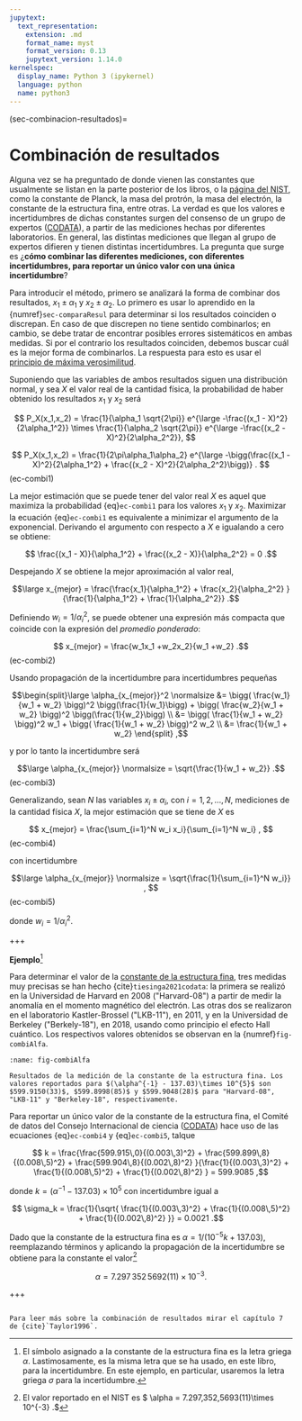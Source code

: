 ```yaml
---
jupytext:
  text_representation:
    extension: .md
    format_name: myst
    format_version: 0.13
    jupytext_version: 1.14.0
kernelspec:
  display_name: Python 3 (ipykernel)
  language: python
  name: python3
---
```


(sec-combinacion-resultados)=
# Combinación de resultados

Alguna vez se ha preguntado de donde vienen las constantes que usualmente se listan en la parte posterior de los libros, o la [página del NIST](https://physics.nist.gov/cuu/Constants/index.html), como la constante de Planck, la masa del protrón, la masa del electrón, la constante de la estructura fina, entre otras. La verdad es que los valores e incertidumbres de dichas constantes surgen del consenso de un grupo de expertos ([CODATA](https://codata.org/)), a partir de las mediciones hechas por diferentes laboratorios. En general, las distintas mediciones que llegan al grupo de expertos difieren y tienen distintas incertidumbres. La pregunta que surge es ¿**cómo combinar las diferentes mediciones, con diferentes incertidumbres, para reportar un único valor con una única incertidumbre**?

Para introducir el método, primero se analizará la forma de combinar dos resultados, $x_1 \pm \alpha_1$ y $x_2 \pm \alpha_2$. Lo primero es usar lo aprendido en la {numref}`sec-comparaResul` para determinar si los resultados coinciden o discrepan. En caso de que discrepen no tiene sentido combinarlos; en cambio, se debe tratar de encontrar posibles errores sistemáticos en ambas medidas. Si por el contrario los resultados coinciden, debemos buscar cuál es la mejor forma de combinarlos. La respuesta para esto es usar el [principio de máxima verosimilitud](subsec-bestEstimadores).

Suponiendo que las variables de ambos resultados siguen una distribución normal, y sea $X$ el valor real de la cantidad física, la probabilidad de haber obtenido los resultados $x_1$ y $x_2$ será

$$ P_X(x_1,x_2) = \frac{1}{\alpha_1 \sqrt{2\pi}} e^{\large -\frac{(x_1 - X)^2}{2\alpha_1^2}} \times \frac{1}{\alpha_2 \sqrt{2\pi}} e^{\large -\frac{(x_2 - X)^2}{2\alpha_2^2}}, $$

$$ P_X(x_1,x_2) = \frac{1}{2\pi\alpha_1\alpha_2} e^{\large -\bigg(\frac{(x_1 - X)^2}{2\alpha_1^2} + \frac{(x_2 - X)^2}{2\alpha_2^2}\bigg)}  . $$ (ec-combi1) 

La mejor estimación que se puede tener del valor real $X$ es aquel que maximiza la probabilidad {eq}`ec-combi1` para los valores $x_1$ y $x_2$. Maximizar la ecuación {eq}`ec-combi1` es equivalente a minimizar el argumento de la exponencial. Derivando el argumento con respecto a $X$ e igualando a cero se obtiene:

$$ \frac{(x_1 - X)}{\alpha_1^2} + \frac{(x_2 - X)}{\alpha_2^2} = 0 .$$

Despejando  $X$ se obtiene la mejor aproximación al valor real,

$$\large x_{mejor} = \frac{\frac{x_1}{\alpha_1^2} + \frac{x_2}{\alpha_2^2} }{\frac{1}{\alpha_1^2} + \frac{1}{\alpha_2^2}} .$$

Definiendo $w_i = 1/\alpha_i^2$, se puede obtener una expresión más compacta que coincide con la expresión del *promedio ponderado*:

$$ x_{mejor} = \frac{w_1x_1 +w_2x_2}{w_1 +w_2} .$$ (ec-combi2)

Usando propagación de la incertidumbre para incertidumbres pequeñas

$$\begin{split}\large \alpha_{x_{mejor}}^2 \normalsize &= \bigg( \frac{w_1}{w_1 + w_2} \bigg)^2 \bigg(\frac{1}{w_1}\bigg) + \bigg( \frac{w_2}{w_1 + w_2} \bigg)^2 \bigg(\frac{1}{w_2}\bigg) \\
&= \bigg( \frac{1}{w_1 + w_2} \bigg)^2 w_1 + \bigg( \frac{1}{w_1 + w_2} \bigg)^2 w_2 \\
&= \frac{1}{w_1 + w_2}
\end{split} ,$$

y por lo tanto la incertidumbre será

$$\large \alpha_{x_{mejor}} \normalsize = \sqrt{\frac{1}{w_1 + w_2}} .$$ (ec-combi3)

Generalizando, sean $N$ las variables $x_i \pm \alpha_i$, con $i=1,2,...,N$, mediciones de la cantidad física $X$, la mejor estimación que se tiene de $X$ es

$$ x_{mejor} = \frac{\sum_{i=1}^N w_i x_i}{\sum_{i=1}^N w_i} , $$ (ec-combi4)

con incertidumbre

$$\large \alpha_{x_{mejor}} \normalsize = \sqrt{\frac{1}{\sum_{i=1}^N w_i}} , $$ (ec-combi5)

donde $w_i = 1/\alpha_i^2$.

+++

**Ejemplo**[^simbolo]

[^simbolo]: El símbolo asignado a la constante de la estructura fina es la letra griega $\alpha$. Lastimosamente, es la misma letra que se ha usado, en este libro, para la incertidumbre. En este ejemplo, en particular, usaremos la letra griega $\sigma$ para la incertidumbre.

Para determinar el valor de la [constante de la estructura fina](https://physics.nist.gov/cuu/Constants/alpha.html#:~:text=The%20fine%2Dstructure%20constant%20%CE%B1,and%20light%20(photons)%20interact.), tres medidas muy precisas se han hecho {cite}`tiesinga2021codata`: la primera se realizó en la Universidad de Harvard en 2008 ("Harvard-08") a partir de medir la anomalía en el momento magnético del electrón. Las otras dos se realizaron en el laboratorio Kastler-Brossel ("LKB-11"), en 2011, y en la Universidad de Berkeley ("Berkely-18"), en 2018, usando como principio el efecto Hall cuántico. Los respectivos valores obtenidos se observan en la {numref}`fig-combiAlfa`. 

```{figure} imagenes/combiAlfa.svg
:name: fig-combiAlfa

Resultados de la medición de la constante de la estructura fina. Los valores reportados para $(\alpha^{-1} - 137.03)\times 10^{5}$ son $599.9150(33)$, $599.8998(85)$ y $599.9048(28)$ para "Harvard-08", "LKB-11" y "Berkeley-18", respectivamente.
```

Para reportar un único valor de la constante de la estructura fina, el Comité de datos del Consejo Internacional de ciencia ([CODATA](https://codata.org/)) hace uso de las ecuaciones {eq}`ec-combi4` y {eq}`ec-combi5`, talque

$$ k = \frac{\frac{599.915\,0}{(0.003\,3)^2} + \frac{599.899\,8}{(0.008\,5)^2} + \frac{599.904\,8}{(0.002\,8)^2} }{\frac{1}{(0.003\,3)^2} + \frac{1}{(0.008\,5)^2} + \frac{1}{(0.002\,8)^2} } = 599.9085 ,$$

donde $k = (\alpha^{-1} - 137.03)\times 10^{5}$ con incertidumbre igual a

$$ \sigma_k = \frac{1}{\sqrt{ \frac{1}{(0.003\,3)^2} + \frac{1}{(0.008\,5)^2} + \frac{1}{(0.002\,8)^2}  }} = 0.0021 .$$

Dado que la constante de la estructura fina es $\alpha = 1/\big( 10^{-5}k + 137.03 \big)$, reemplazando términos y aplicando la propagación de la incertidumbre se obtiene para la constante el valor[^nist]

$$ \alpha = 7.297\,352\,5692(11)\times 10^{-3} .$$

[^nist]: El valor reportado en el NIST es $ \alpha = 7.297\,352\,5693(11)\times 10^{-3} .$



+++

```{seealso}

Para leer más sobre la combinación de resultados mirar el capítulo 7 de {cite}`Taylor1996`.

```
